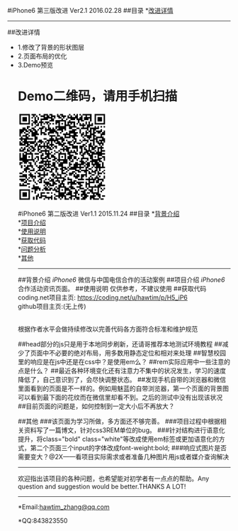 #iPhone6  第三版改进 Ver2.1 2016.02.28
##目录
*[改进详情](#改进详情)<br>
- - - 
<a name="改进详情"></a>
##改进详情
<ul>
<li>1.修改了背景的形状图层</li>
<li>2.页面布局的优化</li>
<li>3.Demo预览</li>

<h1>Demo二维码，请用手机扫描</h1>
<p><img src= "https://raw.githubusercontent.com/hawtim/iphone6_activity_pages/master/1456931561.png" width="200" height="200"></p>

#iPhone6  第二版改进 Ver1.1 2015.11.24
##目录
*[背景介绍](#背景介绍)<br>
*[项目介绍](#项目介绍)<br>
*[使用说明](#使用说明)<br>
*[获取代码](#获取代码)<br>
*[问题分析](#问题分析)<br>
*[其他](#其他)
- - -
<a name="背景介绍"></a>
##背景介绍
*iPhone6* 微信与中国电信合作的活动案例
<a name="项目介绍"></a>
##项目介绍
*iPhone6*合作活动资讯页面。
<a name="使用说明"></a>
##使用说明
仅供参考，不建议使用
<a name="获取代码"></a>
##获取代码
coding.net项目主页:
<https://coding.net/u/hawtim/p/H5_iP6><br>
github项目主页:(无上传)
<dd><https://github.com/hawtim/iPhone6></dd>
<br>根据作者水平会做持续修改以完善代码各方面符合标准和维护规范
<a name="问题分析"></a>

##head部分的js只是用于本地同步刷新，还请哥推荐本地测试环境教程
##减少了页面中不必要的绝对布局，用多数用静态定位和相对来处理
##智慧校园里的响应是在js中还是在css中？是使用em么？
##rem实际应用中一些注意的点是什么？
##最近各种环境变化还有注意力不集中的状况发生，学习的速度降低了，自己意识到了，会尽快调整状态。
##发现手机自带的浏览器和微信里面看到的页面是不一样的。例如用魅蓝的自带浏览器，第一个页面的背景图可以看到最下面的花纹而在微信里却看不到。之后的测试中没有出现该状况
##目前页面的问题是，如何控制到一定大小后不再放大？

<a name="其他"></a>
##其他
###该页面为学习所做，多方面还不够完善。
###项目过程中根据相关资料写了一篇博文，针对css3REM单位的bug。
###针对结构进行语意化提升，将class="bold" class="white"等改成使用em标签或更加语意化的方式，第二个页面三个input的字体改成font-weight:bold;
###响应式图片是否需要变大？@2X——看项目实际需求或者准备几种图片用js或者媒介查询解决
****
欢迎指出该项目的各种问题，也希望能对初学者有一点点的帮助。Any question and suggestion would be better.THANKS A LOT!
****
*Email:<hawtim_zhang@qq.com>

*QQ:843823550

